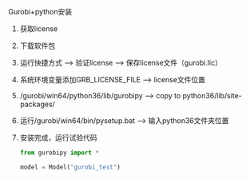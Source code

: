 Gurobi+python安装

1. 获取license

2. 下载软件包

3. 运行快捷方式 --> 验证license --> 保存license文件（gurobi.lic）

4. 系统环境变量添加GRB_LICENSE_FILE --> license文件位置

5. /gurobi/win64/python36/lib/gurobipy --> copy to python36/lib/site-packages/

6. 运行/gurobi/win64/bin/pysetup.bat --> 输入python36文件夹位置

7. 安装完成，运行试验代码

   ```python
   from gurobipy import *
   
   model = Model("gurobi_test")
   ```

   